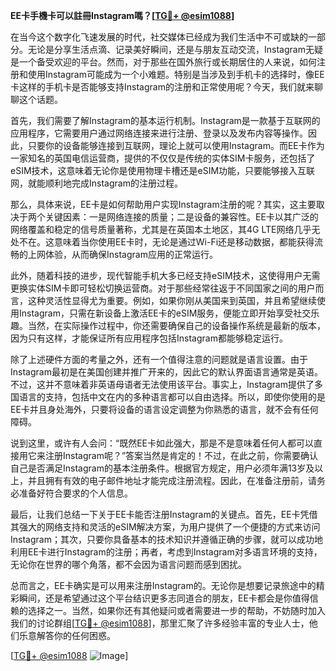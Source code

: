 **EE卡手機卡可以註冊Instagram嗎？[[TG💪+ @esim1088](https://t.me/s/esim1088)]**

在当今这个数字化飞速发展的时代，社交媒体已经成为我们生活中不可或缺的一部分。无论是分享生活点滴、记录美好瞬间，还是与朋友互动交流，Instagram无疑是一个备受欢迎的平台。然而，对于那些在国外旅行或长期居住的人来说，如何注册和使用Instagram可能成为一个小难题。特别是当涉及到手机卡的选择时，像EE卡这样的手机卡是否能够支持Instagram的注册和正常使用呢？今天，我们就来聊聊这个话题。

首先，我们需要了解Instagram的基本运行机制。Instagram是一款基于互联网的应用程序，它需要用户通过网络连接来进行注册、登录以及发布内容等操作。因此，只要你的设备能够连接到互联网，理论上就可以使用Instagram。而EE卡作为一家知名的英国电信运营商，提供的不仅仅是传统的实体SIM卡服务，还包括了eSIM技术，这意味着无论你是使用物理卡槽还是eSIM功能，只要能够接入互联网，就能顺利地完成Instagram的注册过程。

那么，具体来说，EE卡是如何帮助用户实现Instagram注册的呢？其实，这主要取决于两个关键因素：一是网络连接的质量；二是设备的兼容性。EE卡以其广泛的网络覆盖和稳定的信号质量著称，尤其是在英国本土地区，其4G LTE网络几乎无处不在。这意味着当你使用EE卡时，无论是通过Wi-Fi还是移动数据，都能获得流畅的上网体验，从而确保Instagram应用的正常运行。

此外，随着科技的进步，现代智能手机大多已经支持eSIM技术，这使得用户无需更换实体SIM卡即可轻松切换运营商。对于那些经常往返于不同国家之间的用户而言，这种灵活性显得尤为重要。例如，如果你刚从美国来到英国，并且希望继续使用Instagram，只需在新设备上激活EE卡的eSIM服务，便能立即开始享受社交乐趣。当然，在实际操作过程中，你还需要确保自己的设备操作系统是最新的版本，因为只有这样，才能保证所有应用程序包括Instagram都能够稳定运行。

除了上述硬件方面的考量之外，还有一个值得注意的问题就是语言设置。由于Instagram最初是在美国创建并推广开来的，因此它的默认界面语言通常是英语。不过，这并不意味着非英语母语者无法使用该平台。事实上，Instagram提供了多国语言的支持，包括中文在内的多种语言都可以自由选择。所以，即使你使用的是EE卡并且身处海外，只要将设备的语言设定调整为你熟悉的语言，就不会有任何障碍。

说到这里，或许有人会问：“既然EE卡如此强大，那是不是意味着任何人都可以直接用它来注册Instagram呢？”答案当然是肯定的！不过，在此之前，你需要确认自己是否满足Instagram的基本注册条件。根据官方规定，用户必须年满13岁及以上，并且拥有有效的电子邮件地址才能完成注册流程。因此，在准备注册前，请务必准备好符合要求的个人信息。

最后，让我们总结一下关于EE卡能否注册Instagram的关键点。首先，EE卡凭借其强大的网络支持和灵活的eSIM解决方案，为用户提供了一个便捷的方式来访问Instagram；其次，只要你具备基本的技术知识并遵循正确的步骤，就可以成功地利用EE卡进行Instagram的注册；再者，考虑到Instagram对多语言环境的支持，无论你在世界的哪个角落，都不会因为语言问题而感到困扰。

总而言之，EE卡确实是可以用来注册Instagram的。无论你是想要记录旅途中的精彩瞬间，还是希望通过这个平台结识更多志同道合的朋友，EE卡都会是你值得信赖的选择之一。当然，如果你还有其他疑问或者需要进一步的帮助，不妨随时加入我们的讨论群组[[TG💪+ @esim1088](https://t.me/s/esim1088)]，那里汇聚了许多经验丰富的专业人士，他们乐意解答你的任何困惑。

[[TG💪+ @esim1088](https://t.me/s/esim1088) ![Image](https://i.postimg.cc/4NQfJmqS/Snipaste-2025-05-13-00-14-12.png)]
